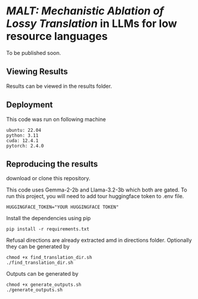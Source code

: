 # _MALT: Mechanistic Ablation of Lossy Translation_ in LLMs for low resource languages

To be published soon.

## Viewing Results
Results can be viewed in the results folder.

## Deployment

This code was run on following machine

    ubuntu: 22.04
    python: 3.11
    cuda: 12.4.1
    pytorch: 2.4.0


## Reproducing the results

download or clone this repository.

This code uses Gemma-2-2b and Llama-3.2-3b which both are gated. To run this project, you will need to add tour huggingface token to .env file.

    HUGGINGFACE_TOKEN="YOUR HUGGINGFACE TOKEN"

Install the dependencies using pip

    pip install -r requirements.txt

Refusal directions are already extracted amd in directions folder. Optionally they can be generated by

    chmod +x find_translation_dir.sh
    ./find_translation_dir.sh

Outputs can be generated by

    chmod +x generate_outputs.sh
    ./generate_outputs.sh
